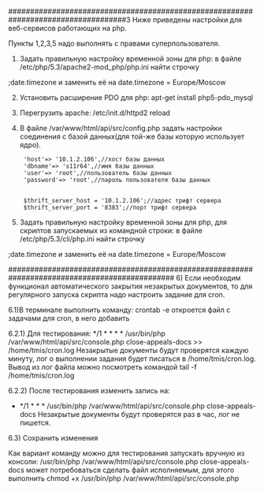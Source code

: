 ###################################################################################3
Ниже приведены настройки для веб-сервисов работающих на php.

Пункты 1,2,3,5 надо выполнять с правами суперпользователя.

1) Задать правильную настройку временной зоны для php:
 в файле /etc/php/5.3/apache2-mod_php/php.ini найти строчку

;date.timezone
и заменить её на
date.timezone = Europe/Moscow

2) Установить расширение PDO для php:
 apt-get install php5-pdo_mysql

3) Перегрузить apache:
 /etc/init.d/httpd2 reload

4) В файле /var/www/html/api/src/config.php задать настройки соединения с базой данных(для той-же базы которую использует ядро).

        'host'=> '10.1.2.106',//хост базы данных
        'dbname'=> 's11r64',//имя базы данных
        'user'=> 'root',//пользователь базы данных
        'password'=> 'root',//пароль пользователя базы данных


        $thrift_server_host = '10.1.2.106';//адрес трифт сервера
        $thrift_server_port = '8383';//порт трифт сервера

5) Задать правильную настройку временной зоны для php, для скриптов запускаемых из командной строки:
 в файле /etc/php/5.3/cli/php.ini найти строчку

;date.timezone
и заменить её на
date.timezone = Europe/Moscow


##############################################################################################
6) Если необходим функционал автоматического закрытия незакрытых документов, то для регулярного запуска скрипта надо настроить задание для cron.

6.1)В терминале выполнить команду:
 crontab -e
откроется файл с задачами для cron, в него добавить

6.2.1) Для тестирования:
*/1 * * * * /usr/bin/php /var/www/html/api/src/console.php close-appeals-docs >> /home/tmis/cron.log Незакрытые документы будут проверятся каждую минуту, лог о выполнении задания будет писаться в  /home/tmis/cron.log.
Вывод из лог файла можно посмотреть командой tail -f  /home/tmis/cron.log

6.2.2) После тестирования изменить запись на:
* */1 * * * /usr/bin/php /var/www/html/api/src/console.php close-appeals-docs Незакрытые документы будут проверятся раз в час, лог не пишется.

6.3) Сохранить изменения

Как вариант команду можно для тестирования запускать вручную из консоли:
/usr/bin/php /var/www/html/api/src/console.php close-appeals-docs может потребоваться сделать файл исполняемым, для этого выполнить chmod +x /usr/bin/php /var/www/html/api/src/console.php





